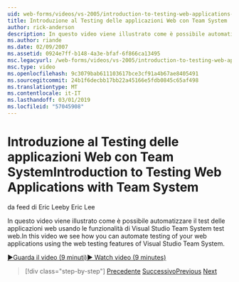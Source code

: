 ```yaml
---
uid: web-forms/videos/vs-2005/introduction-to-testing-web-applications-with-team-system
title: Introduzione al Testing delle applicazioni Web con Team System | Microsoft Docs
author: rick-anderson
description: In questo video viene illustrato come è possibile automatizzare il test delle applicazioni web usando le funzionalità di Visual Studio Team System test web.
ms.author: riande
ms.date: 02/09/2007
ms.assetid: 0924e7ff-b148-4a3e-bfaf-6f866ca13495
msc.legacyurl: /web-forms/videos/vs-2005/introduction-to-testing-web-applications-with-team-system
msc.type: video
ms.openlocfilehash: 9c3079bab611103617bce3cf91a4b67ae8405491
ms.sourcegitcommit: 24b1f6decbb17bb22a45166e5fdb0845c65af498
ms.translationtype: MT
ms.contentlocale: it-IT
ms.lasthandoff: 03/01/2019
ms.locfileid: "57045908"
---
```

<a name="introduction-to-testing-web-applications-with-team-system"></a><span data-ttu-id="cd129-103">Introduzione al Testing delle applicazioni Web con Team System</span><span class="sxs-lookup"><span data-stu-id="cd129-103">Introduction to Testing Web Applications with Team System</span></span>
====================
<span data-ttu-id="cd129-104">da feed di Eric Lee</span><span class="sxs-lookup"><span data-stu-id="cd129-104">by Eric Lee</span></span>

<span data-ttu-id="cd129-105">In questo video viene illustrato come è possibile automatizzare il test delle applicazioni web usando le funzionalità di Visual Studio Team System test web.</span><span class="sxs-lookup"><span data-stu-id="cd129-105">In this video we see how you can automate testing of your web applications using the web testing features of Visual Studio Team System.</span></span>

[<span data-ttu-id="cd129-106">&#9654;Guarda il video (9 minuti)</span><span class="sxs-lookup"><span data-stu-id="cd129-106">&#9654; Watch video (9 minutes)</span></span>](https://channel9.msdn.com/Blogs/ASP-NET-Site-Videos/introduction-to-testing-web-applications-with-team-system)

> [!div class="step-by-step"]
> <span data-ttu-id="cd129-107">[Precedente](introduction-to-unit-testing-with-team-system.md)
> [Successivo](introduction-to-load-testing-web-applications-with-team-system.md)</span><span class="sxs-lookup"><span data-stu-id="cd129-107">[Previous](introduction-to-unit-testing-with-team-system.md)
[Next](introduction-to-load-testing-web-applications-with-team-system.md)</span></span>
